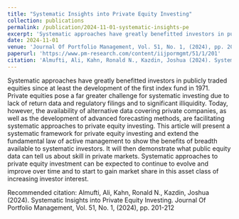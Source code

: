 ```yaml
---
title: "Systematic Insights into Private Equity Investing"
collection: publications
permalink: /publication/2024-11-01-systematic-insights-pe
excerpt: 'Systematic approaches have greatly benefitted investors in publicly traded equities since at least the development of the first index fund in 1971. Private equities pose a far greater challenge for systematic investing due to lack of return data and regulatory filings and to significant illiquidity. Today, however, the availability of alternative data covering private companies, as well as the development of advanced forecasting methods, are facilitating systematic approaches to private equity investing. This article will present a systematic framework for private equity investing and extend the fundamental law of active management to show the benefits of breadth available to systematic investors. It will then demonstrate what public equity data can tell us about skill in private markets. Systematic approaches to private equity investment can be expected to continue to evolve and improve over time and to start to gain market share in this asset class of increasing investor interest.'
date: 2024-11-01
venue: 'Journal Of Portfolio Management, Vol. 51, No. 1, (2024), pp. 201-212.'
paperurl: 'https://www.pm-research.com/content/iijpormgmt/51/1/201'
citation: 'Almufti, Ali, Kahn, Ronald N., Kazdin, Joshua (2024). Systematic Insights into Private Equity Investing. Journal Of Portfolio Management, Vol. 51, No. 1, (2024), pp. 201-212'
---
```

Systematic approaches have greatly benefitted investors in publicly traded equities since at least the development of the first index fund in 1971. Private equities pose a far greater challenge for systematic investing due to lack of return data and regulatory filings and to significant illiquidity. Today, however, the availability of alternative data covering private companies, as well as the development of advanced forecasting methods, are facilitating systematic approaches to private equity investing. This article will present a systematic framework for private equity investing and extend the fundamental law of active management to show the benefits of breadth available to systematic investors. It will then demonstrate what public equity data can tell us about skill in private markets. Systematic approaches to private equity investment can be expected to continue to evolve and improve over time and to start to gain market share in this asset class of increasing investor interest.

Recommended citation: Almufti, Ali, Kahn, Ronald N., Kazdin, Joshua (2024). Systematic Insights into Private Equity Investing. Journal Of Portfolio Management, Vol. 51, No. 1, (2024), pp. 201-212
